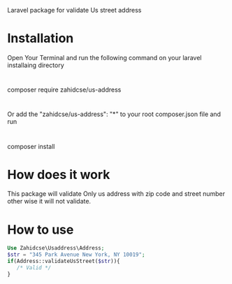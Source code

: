 Laravel package for validate Us street address
# Installation 
Open Your Terminal and run the following command on your laravel installaing directory 
#
composer require zahidcse/us-address
#
Or add the   "zahidcse/us-address": "*"  to your root composer.json file and run 
#
composer install

# How does it work
This package will validate Only us address with zip code and street number other wise it will not validate.
# How to use
 ```php
 Use Zahidcse\Usaddress\Address;
 $str = "345 Park Avenue New York, NY 10019";
 if(Address::validateUsStreet($str)){
    /* Valid */
 }
 ```


